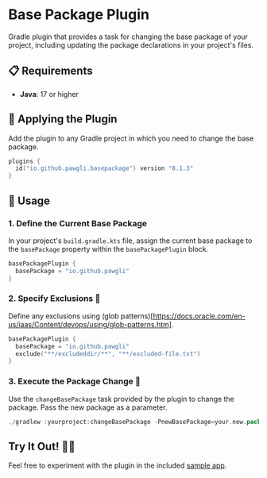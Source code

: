 # Base Package Plugin

Gradle plugin that provides a task for changing the base package of your project, including updating the package declarations in your project's files.

## 📋 Requirements

- **Java**: 17 or higher

## 🚀 Applying the Plugin

Add the plugin to any Gradle project in which you need to change the base package.

```kotlin
plugins {
  id("io.github.pawgli.basepackage") version "0.1.3"
}
```

## 📝 Usage

### 1. Define the Current Base Package

In your project's `build.gradle.kts` file, assign the current base package to the `basePackage` property within the `basePackagePlugin` block.


```kotlin
basePackagePlugin {
  basePackage = "io.github.pawgli"
}
```

### 2. Specify Exclusions 🚫

Define any exclusions using (glob patterns)[https://docs.oracle.com/en-us/iaas/Content/devops/using/glob-patterns.htm].


```kotlin
basePackagePlugin {
  basePackage = "io.github.pawgli"
  exclude("**/excludeddir/**", "**/excluded-file.txt")
}
```

### 3. Execute the Package Change 🔄

Use the `changeBasePackage` task provided by the plugin to change the package. Pass the new package as a parameter.

```kotlin
./gradlew :yourproject:changeBasePackage -PnewBasePackage=your.new.package
```

## Try It Out! 🕵️‍♂️

Feel free to experiment with the plugin in the included [sample app](https://github.com/pawgli/base-package-plugin/tree/main/sample-app).
